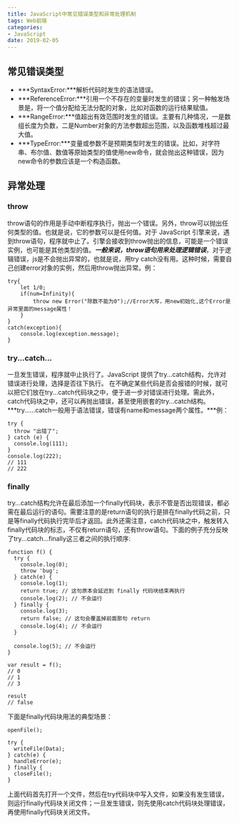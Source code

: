 ```yaml
---
title: JavaScript中常见错误类型和异常处理机制
tags: Web前端
categories: 
- JavaScript
date: 2019-02-05
---
```


## 常见错误类型
* ***SyntaxError:***解析代码时发生的语法错误。
* ***ReferenceError:***引用一个不存在的变量时发生的错误；另一种触发场景是，将一个值分配给无法分配的对象，比如对函数的运行结果赋值。
* ***RangeError:***值超出有效范围时发生的错误。主要有几种情况，一是数组长度为负数，二是Number对象的方法参数超出范围，以及函数堆栈超过最大值。
* ***TypeError:***变量或参数不是预期类型时发生的错误。比如，对字符串、布尔值、数值等原始类型的值使用new命令，就会抛出这种错误，因为new命令的参数应该是一个构造函数。

## 异常处理

### throw
throw语句的作用是手动中断程序执行，抛出一个错误。另外，throw可以抛出任何类型的值。也就是说，它的参数可以是任何值。对于 JavaScript 引擎来说，遇到throw语句，程序就中止了。引擎会接收到throw抛出的信息，可能是一个错误实例，也可能是其他类型的值。***一般来说，throw语句用来处理逻辑错误***，对于逻辑错误，js是不会抛出异常的，也就是说，用try catch没有用。这种时候，需要自己创建error对象的实例，然后用throw抛出异常。例：
```
try{
    let 1/0;
    if(num=Infinity){
        throw new Error("除数不能为0");//Error大写，用new初始化,这个Error是异常里面的message属性！
    }
}
catch(exception){
    console.log(exception.message);
}
```

### try...catch...
一旦发生错误，程序就中止执行了。JavaScript 提供了try...catch结构，允许对错误进行处理，选择是否往下执行。
在不确定某些代码是否会报错的时候，就可以把它们放在try...catch代码块之中，便于进一步对错误进行处理。需此外，catch代码块之中，还可以再抛出错误，甚至使用嵌套的try...catch结构。***try……catch一般用于语法错误，错误有name和message两个属性。***例：
```
try {
  throw "出错了";
} catch (e) {
  console.log(111);
}
console.log(222);
// 111
// 222
```

### finally
try...catch结构允许在最后添加一个finally代码块，表示不管是否出现错误，都必需在最后运行的语句。需要注意的是return语句的执行是排在finally代码之前，只是等finally代码执行完毕后才返回。此外还需注意，catch代码块之中，触发转入finally代码块的标志，不仅有return语句，还有throw语句。下面的例子充分反映了try...catch...finally这三者之间的执行顺序:
```
function f() {
  try {
    console.log(0);
    throw 'bug';
  } catch(e) {
    console.log(1);
    return true; // 这句原本会延迟到 finally 代码块结束再执行
    console.log(2); // 不会运行
  } finally {
    console.log(3);
    return false; // 这句会覆盖掉前面那句 return
    console.log(4); // 不会运行
  }

  console.log(5); // 不会运行
}

var result = f();
// 0
// 1
// 3

result
// false
```

下面是finally代码块用法的典型场景：
```
openFile();

try {
  writeFile(Data);
} catch(e) {
  handleError(e);
} finally {
  closeFile();
}
```
上面代码首先打开一个文件，然后在try代码块中写入文件，如果没有发生错误，则运行finally代码块关闭文件；一旦发生错误，则先使用catch代码块处理错误，再使用finally代码块关闭文件。

